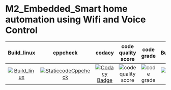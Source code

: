 # M2_Embedded_Smart home automation using Wifi and Voice Control

| Build_linux | cppcheck | codacy | code quality score | code grade | Build_window | Valgrid |
| :---------: | :------: | :----: | :----------------: | :--------: | :----------: | :-----: |
| [![Build_linux](https://github.com/vino1428/M2_Embedded_Smart-home-automation-using-Wifi-and-Voice-Control/actions/workflows/build_linux.yml/badge.svg)](https://github.com/vino1428/M2_Embedded_Smart-home-automation-using-Wifi-and-Voice-Control/actions/workflows/build_linux.yml) | [![StaticcodeCppcheck](https://github.com/vino1428/M2_Embedded_Smart-home-automation-using-Wifi-and-Voice-Control/actions/workflows/cppcheck.yml/badge.svg)](https://github.com/vino1428/M2_Embedded_Smart-home-automation-using-Wifi-and-Voice-Control/actions/workflows/cppcheck.yml) | [![Codacy Badge](https://app.codacy.com/project/badge/Grade/90fc1daaa1b544c6af53bc278859607f)](https://www.codacy.com/gh/vino1428/M2_Embedded_Smart-home-automation-using-Wifi-and-Voice-Control/dashboard?utm_source=github.com&amp;utm_medium=referral&amp;utm_content=vino1428/M2_Embedded_Smart-home-automation-using-Wifi-and-Voice-Control&amp;utm_campaign=Badge_Grade) | ![code quality score](https://api.codiga.io/project/30139/score/svg) | ![code grade](https://api.codiga.io/project/30139/status/svg) | [![Build Windows](https://github.com/vino1428/M2_Embedded_Smart-home-automation-using-Wifi-and-Voice-Control/actions/workflows/build_windows.yml/badge.svg)](https://github.com/vino1428/M2_Embedded_Smart-home-automation-using-Wifi-and-Voice-Control/actions/workflows/build_windows.yml) | [![Valgrid](https://github.com/vino1428/M2_Embedded_Smart-home-automation-using-Wifi-and-Voice-Control/actions/workflows/Valgrid.yml/badge.svg)](https://github.com/vino1428/M2_Embedded_Smart-home-automation-using-Wifi-and-Voice-Control/actions/workflows/Valgrid.yml) |
